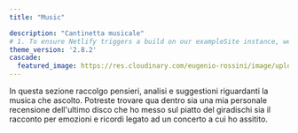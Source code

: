 ```yaml
---
title: "Music"

description: "Cantinetta musicale"
# 1. To ensure Netlify triggers a build on our exampleSite instance, we need to change a file in the exampleSite directory.
theme_version: '2.8.2'
cascade:
  featured_image: https://res.cloudinary.com/eugenio-rossini/image/upload/v1657821033/theWineCellarMusic/music_section_wallpaper.jpg
---
```

In questa sezione raccolgo pensieri, analisi e suggestioni riguardanti la musica che ascolto. Potreste trovare qua dentro sia una mia personale recensione dell'ultimo disco che ho messo sul piatto del giradischi sia il racconto per emozioni e ricordi legato ad un concerto a cui ho assitito.